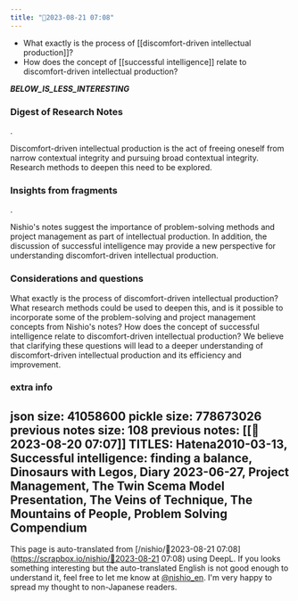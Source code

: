 ```yaml
---
title: "🤖2023-08-21 07:08"
---
```


- What exactly is the process of [[discomfort-driven intellectual production]]?
- How does the concept of [[successful intelligence]] relate to discomfort-driven intellectual production?

___BELOW_IS_LESS_INTERESTING___
### Digest of Research Notes
.

Discomfort-driven intellectual production is the act of freeing oneself from narrow contextual integrity and pursuing broad contextual integrity. Research methods to deepen this need to be explored.

### Insights from fragments
.

Nishio's notes suggest the importance of problem-solving methods and project management as part of intellectual production. In addition, the discussion of successful intelligence may provide a new perspective for understanding discomfort-driven intellectual production.

### Considerations and questions

What exactly is the process of discomfort-driven intellectual production? What research methods could be used to deepen this, and is it possible to incorporate some of the problem-solving and project management concepts from Nishio's notes? How does the concept of successful intelligence relate to discomfort-driven intellectual production? We believe that clarifying these questions will lead to a deeper understanding of discomfort-driven intellectual production and its efficiency and improvement.

### extra info
json size: 41058600
pickle size: 778673026
previous notes size: 108
previous notes: [[🤖2023-08-20 07:07]]
TITLES: Hatena2010-03-13, Successful intelligence: finding a balance, Dinosaurs with Legos, Diary 2023-06-27, Project Management, The Twin Scema Model Presentation, The Veins of Technique, The Mountains of People, Problem Solving Compendium
---
This page is auto-translated from [/nishio/🤖2023-08-21 07:08](https://scrapbox.io/nishio/🤖2023-08-21 07:08) using DeepL. If you looks something interesting but the auto-translated English is not good enough to understand it, feel free to let me know at [@nishio_en](https://twitter.com/nishio_en). I'm very happy to spread my thought to non-Japanese readers.